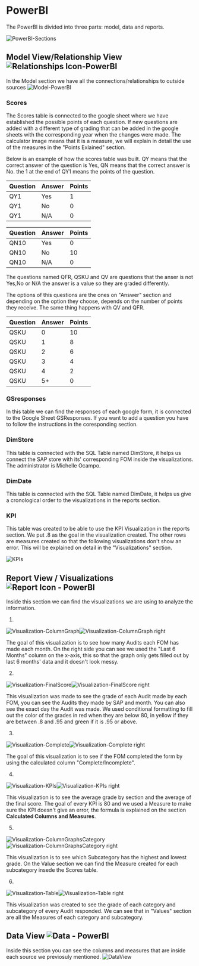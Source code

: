 # PowerBI

The PowerBI is divided into three parts: model, data and reports.

![PowerBI-Sections](https://user-images.githubusercontent.com/49915213/58035169-d3289200-7aed-11e9-9194-aafa22b85694.PNG)


## Model View/Relationship View ![Relationships Icon-PowerBI](https://user-images.githubusercontent.com/49915213/58035195-e2a7db00-7aed-11e9-94db-262d05573621.PNG) 


In the Model section we have all the connections/relationships to outside sources
![Model-PowerBI](https://user-images.githubusercontent.com/49915213/58035152-c310b280-7aed-11e9-8f7b-eef37cf68944.PNG)

### Scores
The Scores table is connected to the google sheet where we have established the possible points of each question. If new questions are added with a different type of grading that can be added in the google sheets with the corresponding year when the changes were made. The calculator image means that it is a measure, we will explain in detail the use of the measures in the "Points Exlained" section.

Below is an example of how the scores table was built. QY means that the correct answer of the question is Yes, QN means that the correct answer is No. the 1 at the end of QY1 means the points of the question. 

Question | Answer | Points
--- | --- | ---
QY1 | Yes | 1
QY1 | No | 0
QY1 | N/A | 0

Question | Answer | Points
--- | --- | ---
QN10 | Yes | 0
QN10 | No | 10
QN10 | N/A | 0

The questions named QFR, QSKU and QV are questions that the anser is not Yes,No or N/A the answer is a value so they are graded differently.

The options of this questions are the ones on "Answer" section and depending on the option they choose, depends on the number of points they receive. The same thing happens with QV and QFR.

Question | Answer | Points
--- | --- | ---
QSKU | 0 | 10
QSKU | 1 | 8
QSKU | 2 | 6
QSKU | 3 | 4
QSKU | 4 | 2
QSKU | 5+ | 0


### GSresponses
In this table we can find the responses of each google form, it is connected to the Google Sheet GSResponses. If you want to add a question you have to follow the instructions in the coresponding section.

### DimStore
This table is connected with the SQL Table named DimStore, it helps us connect the SAP store with its' corresponding FOM inside the visualizations. The administrator is Michelle Ocampo.

### DimDate
This table is connected with the SQL Table named DimDate, it helps us give a cronological order to the visualizations in the reports section.

### KPI
This table was created to be able to use the KPI Visualization in the reports section. We put .8 as the goal in the visualization created. The other rows are measures created so that the following visualizations don't show an error. This will be explained on detail in the "Visualizations" section.

![KPIs](https://user-images.githubusercontent.com/49915213/58045451-27407000-7b08-11e9-982a-d25a97015bb5.PNG)



 
 ## Report View / Visualizations  ![Report Icon - PowerBI](https://user-images.githubusercontent.com/49915213/58034650-ab84fa00-7aec-11e9-9040-39fc569f4e6b.PNG)
 
Inside this section we can find the visualizations we are using to analyze the information. 

1. 
![Visualization-ColumnGraph](https://user-images.githubusercontent.com/49915213/58100060-8652c300-7ba2-11e9-94c4-085e0e7d3ca2.PNG)![Visualization-ColumnGraph right](https://user-images.githubusercontent.com/49915213/58100184-c31eba00-7ba2-11e9-9a7e-5a32e08f8631.PNG)


The goal of this visualization is to see how many Audits each FOM has made each month. On the right side you can see we used the "Last 6 Months" column on the x-axis, this so that the graph only gets filled out by last 6 months' data and it doesn't look messy.


2.
![Visualization-FinalScore](https://user-images.githubusercontent.com/49915213/58100578-830c0700-7ba3-11e9-80f2-138a7efa707d.PNG)![Visualization-FinalScore right](https://user-images.githubusercontent.com/49915213/58100555-78517200-7ba3-11e9-95a9-81e0cc042a7a.PNG)


This visualization was made to see the grade of each Audit made by each FOM, you can see the Audits they made by SAP and month. You can also see the exact day the Audit was made. We used conditional formatting to fill out the color of the grades in red when they are below 80, in yellow if they are between .8 and .95 and green if it is .95 or above.


3.
![Visualization-Complete](https://user-images.githubusercontent.com/49915213/58100990-60c6b900-7ba4-11e9-9457-813ce805c241.PNG)![Visualization-Complete right](https://user-images.githubusercontent.com/49915213/58100992-615f4f80-7ba4-11e9-8d40-98888f53719a.PNG)


The goal of this visualization is to see if the FOM completed the form by using the calculated column "Complete/Incomplete".


4.
![Visualization-KPIs](https://user-images.githubusercontent.com/49915213/58101199-c74bd700-7ba4-11e9-92fa-9d49814e80be.PNG)![Visualization-KPIs right](https://user-images.githubusercontent.com/49915213/58101202-c9159a80-7ba4-11e9-9b36-3eedba5d0de5.PNG)


This visualization is to see the average grade by section and the average of the final score. The goal of every KPI is 80 and we used a Measure to make sure the KPI doesn't give an error, the formula is explained on the section **Calculated Columns and Measures**.


5.
![Visualization-ColumnGraphsCategory](https://user-images.githubusercontent.com/49915213/58102055-4ab9f800-7ba6-11e9-8c42-a86a9f5e3f0d.PNG)![Visualization-ColumnGraphsCategory right](https://user-images.githubusercontent.com/49915213/58102059-4c83bb80-7ba6-11e9-8f1e-d6e0ca2a5ee3.PNG)


This visualization is to see which Subcategory has the highest and lowest grade. On the Value section we can find the Measure created for each subcategory insede the Scores table.


6.
![Visualization-Table](https://user-images.githubusercontent.com/49915213/58102515-011ddd00-7ba7-11e9-988b-1fa03aad85aa.PNG)![Visualization-Table right](https://user-images.githubusercontent.com/49915213/58102521-02e7a080-7ba7-11e9-96a8-6378ac86c5e5.PNG)


This visualization was created to see the grade of each category and subcategory of every Audit responded. We can see that in "Values" section are all the Measures of each category and subcategory.


## Data View  ![Data - PowerBI](https://user-images.githubusercontent.com/49915213/58034999-72995500-7aed-11e9-8b4e-44a9e00e680e.PNG)

Inside this section you can see the columns and measures that are inside each source we previosuly mentioned.
![DataView](https://user-images.githubusercontent.com/49915213/58102809-843f3300-7ba7-11e9-887a-c1e6faf93ab2.PNG)

